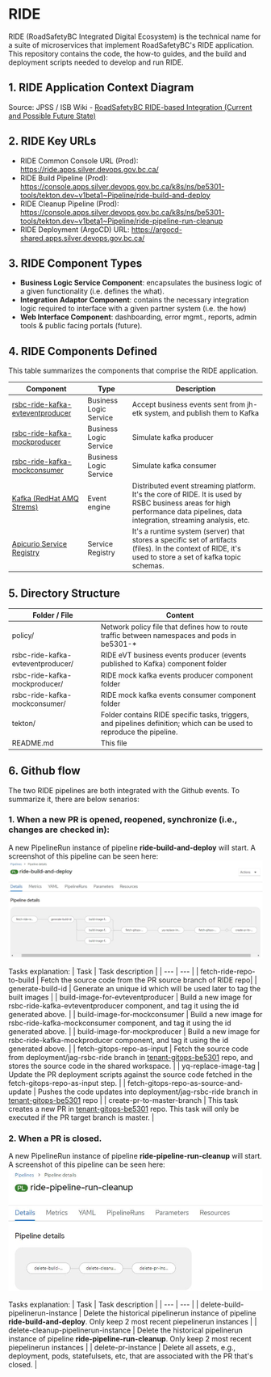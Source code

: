 # RIDE
RIDE (RoadSafetyBC Integrated Digital Ecosystem) is the technical name for a suite of microservices that implement RoadSafetyBC's RIDE application.  
This repository contains the code, the how-to guides, and the build and deployment scripts needed to develop and run RIDE.

## 1. RIDE Application Context Diagram

Source: JPSS / ISB Wiki - [RoadSafetyBC RIDE-based Integration (Current and Possible Future State)](https://justice.gov.bc.ca/wiki/pages/viewpage.action?pageId=301400122)

## 2. RIDE Key URLs
* RIDE Common Console URL (Prod): https://ride.apps.silver.devops.gov.bc.ca/
* RIDE Build Pipeline (Prod): https://console.apps.silver.devops.gov.bc.ca/k8s/ns/be5301-tools/tekton.dev~v1beta1~Pipeline/ride-build-and-deploy
* RIDE Cleanup Pipeline (Prod): https://console.apps.silver.devops.gov.bc.ca/k8s/ns/be5301-tools/tekton.dev~v1beta1~Pipeline/ride-pipeline-run-cleanup
* RIDE Deployment (ArgoCD) URL: https://argocd-shared.apps.silver.devops.gov.bc.ca/

## 3. RIDE Component Types

* **Business Logic Service Component**: encapsulates the business logic of a given functionality (i.e.
defines the what).
* **Integration Adaptor Component**: contains the necessary integration logic required to interface
with a given partner system (i.e. the how)
* **Web Interface Component**: dashboarding, error mgmt., reports, admin tools & public facing portals (future).

## 4. RIDE Components Defined

This table summarizes the components that comprise the RIDE application.

| Component | Type | Description |
| --- | --- | --- |
| [rsbc-ride-kafka-evteventproducer](rsbc-ride-kafka-evteventproducer/README.md) | Business Logic Service | Accept business events sent from jh-etk system, and publish them to Kafka |
| [rsbc-ride-kafka-mockproducer](rsbc-ride-kafka-mockproducer/README.md) | Business Logic Service | Simulate kafka producer |
| [rsbc-ride-kafka-mockconsumer](rsbc-ride-kafka-mockconsumer/README.md) | Business Logic Service | Simulate kafka consumer |
| [Kafka (RedHat AMQ Strems)](https://access.redhat.com/documentation/en-us/red_hat_amq_streams/2.0/html/amq_streams_on_openshift_overview/index) | Event engine | Distributed event streaming platform. It's the core of RIDE. It is used by RSBC business areas for high performance data pipelines, data integration, streaming analysis, etc. |
| [Apicurio Service Registry](https://www.apicur.io/registry/) | Service Registry | It's a runtime system (server) that stores a specific set of artifacts (files). In the context of RIDE, it's used to store a set of kafka topic schemas. |

## 5. Directory Structure
| Folder / File | Content |
| --- | --- |
| policy/ | Network policy file that defines how to route traffic between namespaces and pods in be5301-* |
| rsbc-ride-kafka-evteventproducer/ | RIDE eVT business events producer (events published to Kafka) component folder |
| rsbc-ride-kafka-mockproducer/ | RIDE mock kafka events producer component folder |
| rsbc-ride-kafka-mockconsumer/ | RIDE mock kafka events consumer component folder |
| tekton/ | Folder contains RIDE specific tasks, triggers, and pipelines definition; which can be used to reproduce the pipeline. |
| README.md | This file |

## 6. Github flow
The two RIDE pipelines are both integrated with the Github events. To summarize it, there are below senarios:
### 1. When a new PR is opened, reopened, synchronize (i.e., changes are checked in):
A new PipelineRun instance of pipeline **ride-build-and-deploy** will start. A screenshot of this pipeline can be seen here: 
![Pipeline ride-build-and-deploy](docs/images/pipeline-ride-and-deploy.JPG)

Tasks explanation:
| Task | Task description |
| --- | --- |
| fetch-ride-repo-to-build | Fetch the source code from the PR source branch of RIDE repo|
| generate-build-id | Generate an unique id which will be used later to tag the built images | 
| build-image-for-evteventproducer | Build a new image for rsbc-ride-kafka-evteventproducer component, and tag it using the id generated above. |
| build-image-for-mockconsumer | Build a new image for rsbc-ride-kafka-mockconsumer component, and tag it using the id generated above. |
| build-image-for-mockproducer | Build a new image for rsbc-ride-kafka-mockproducer component, and tag it using the id generated above. |
| fetch-gitops-repo-as-input | Fetch the source code from deployment/jag-rsbc-ride branch in [tenant-gitops-be5301](https://github.com/bcgov-c/tenant-gitops-be5301) repo, and stores the source code in the shared workspace. |
| yq-replace-image-tag | Update the PR deployment scripts against the source code fetched in the fetch-gitops-repo-as-input step. |
| fetch-gitops-repo-as-source-and-update | Pushes the code updates into deployment/jag-rsbc-ride branch in [tenant-gitops-be5301](https://github.com/bcgov-c/tenant-gitops-be5301) repo | 
| create-pr-to-master-branch | This task creates a new PR in [tenant-gitops-be5301](https://github.com/bcgov-c/tenant-gitops-be5301) repo. This task will only be executed if the PR target branch is master. |

### 2. When a PR is closed.
A new PipelineRun instance of pipeline **ride-pipeline-run-cleanup** will start. A screenshot of this pipeline can be seen here: 
![Pipeline ride-pepeline-run-cleanup](docs/images/pipeline-ride-pipeline-cleanup.JPG)

Tasks explanation:
| Task | Task description |
| --- | --- |
| delete-build-pipelinerun-instance | Delete the historical pipelinerun instance of pipeline **ride-build-and-deploy**. Only keep 2 most recent piepelinerun instances |
| delete-cleanup-pipelinerun-instance | Delete the historical pipelinerun instance of pipeline **ride-pipeline-run-cleanup**. Only keep 2 most recent piepelinerun instances |
| delete-pr-instance | Delete all assets, e.g., deployment, pods, statefulsets, etc, that are associated with the PR that's closed. |
